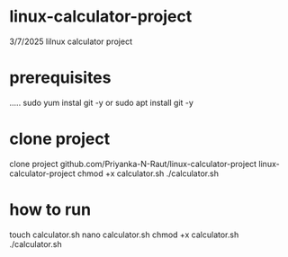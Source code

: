 # linux-calculator-project
3/7/2025 lilnux calculator project 

# prerequisites
.....
sudo yum instal git -y
or
sudo apt install git -y 

# clone project
clone project github.com/Priyanka-N-Raut/linux-calculator-project
linux-calculator-project
chmod +x calculator.sh 
./calculator.sh 

# how to run
touch calculator.sh
nano calculator.sh 
chmod +x calculator.sh 
./calculator.sh 

